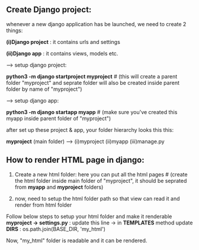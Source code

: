
## Create Django project:

whenever a new django application has be launched, we need to create 2 things:

**(i)Django project** : it contains urls and settings

**(ii)Django app**    : it contains views, models etc.

--> setup django project:

**python3 -m django startproject myproject**  # (this will create a parent folder "myproject" and seprate folder will also be created inside parent folder by name of "myproject")

--> setup django app:

**python3 -m django startapp myapp**          # (make sure you've created this myapp inside parent folder of "myproject")

after set up these project & app, your folder hierarchy looks this this:

**myproject** (main folder) --> (i)myproject  (ii)myapp  (iii)manage.py


## How to render HTML page in django:

1) Create a new html folder: here you can put all the html pages  # (create the html folder inside main folder of "myproject", it should be seprated from **myapp** and **myproject** folders)

2) now, need to setup the html folder path so that view can read it and render from html folder

Follow below steps to setup your html folder and make it renderable
**myproject -> settings.py** : update this line -> 
   in **TEMPLATES** method update **DIRS** : os.path.join(BASE_DIR, 'my_html')

Now, "my_html" folder is readable and it can be rendered. 
